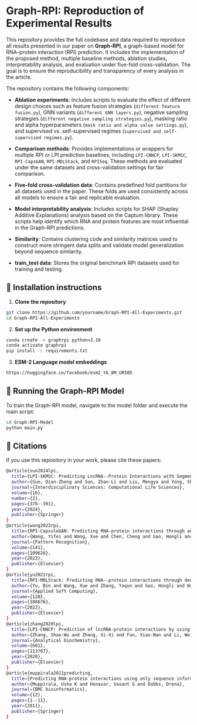 # Graph-RPI: Reproduction of Experimental Results

This repository provides the full codebase and data required to reproduce all results presented in our paper on **Graph-RPI**, a graph-based model for RNA–protein interaction (RPI) prediction. It includes the implementation of the proposed method, multiple baseline methods, ablation studies, interpretability analysis, and evaluation under five-fold cross-validation. The goal is to ensure the reproducibility and transparency of every analysis in the article.

The repository contains the following components:

- **Ablation experiments**: Includes scripts to evaluate the effect of different design choices such as feature fusion strategies (`different feature fusion.py`), GNN variants (`different GNN layers.py`), negative sampling strategies (`different negative sampling strategies.py`), masking ratio and alpha hyperparameters (`mask ratio and alpha value settings.py`), and supervised vs. self-supervised regimes (`supervised and self-supervised regimes.py`).

- **Comparison methods**: Provides implementations or wrappers for multiple RPI or LPI prediction baselines, including `LPI-CNNCP`, `LPI-SKMSC`, `RPI-CapsGAN`, `RPI-MDLStack`, and `RPISeq`. These methods are evaluated under the same datasets and cross-validation settings for fair comparison.

- **Five-fold cross-validation data**: Contains predefined fold partitions for all datasets used in the paper. These folds are used consistently across all models to ensure a fair and replicable evaluation.

- **Model interpretability analysis**: Includes scripts for SHAP (Shapley Additive Explanations) analysis based on the Captum library. These scripts help identify which RNA and protein features are most influential in the Graph-RPI predictions.

- **Similarity**: Contains clustering code and similarity matrices used to construct more stringent data splits and validate model generalization beyond sequence similarity.

- **train_test data**: Stores the original benchmark RPI datasets used for training and testing.

## 🔧 Installation instructions

1. **Clone the repository**
```bash
git clone https://github.com/yourname/Graph-RPI-All-Experiments.git
cd Graph-RPI-All-Experiments
```
2. **Set up the Python environment**
```bash
conda create -n graphrpi python=3.10
conda activate graphrpi
pip install -r requirements.txt
```
3. **ESM-2 Language model embeddings**
```bash
https://huggingface.co/facebook/esm2_t6_8M_UR50D
```

## 🚀 Running the Graph-RPI Model
To train the Graph-RPI model, navigate to the model folder and execute the main script:

```bash
cd Graph-RPI-Model
python main.py
```

## 📄 Citations
If you use this repository in your work, please cite these papers:
```bash
@article{sun2024lpi,
  title={LPI-SKMSC: Predicting LncRNA--Protein Interactions with Segmented k-mer Frequencies and Multi-space Clustering},
  author={Sun, Dian-Zheng and Sun, Zhan-Li and Liu, Mengya and Yong, Shuang-Hao},
  journal={Interdisciplinary Sciences: Computational Life Sciences},
  volume={16},
  number={2},
  pages={378--391},
  year={2024},
  publisher={Springer}
}
@article{wang2023rpi,
  title={RPI-CapsuleGAN: Predicting RNA-protein interactions through an interpretable generative adversarial capsule network},
  author={Wang, Yifei and Wang, Xue and Chen, Cheng and Gao, Hongli and Salhi, Adil and Gao, Xin and Yu, Bin},
  journal={Pattern Recognition},
  volume={141},
  pages={109626},
  year={2023},
  publisher={Elsevier}
}
@article{yu2022rpi,
  title={RPI-MDLStack: Predicting RNA--protein interactions through deep learning with stacking strategy and LASSO},
  author={Yu, Bin and Wang, Xue and Zhang, Yaqun and Gao, Hongli and Wang, Yifei and Liu, Yushuang and Gao, Xin},
  journal={Applied Soft Computing},
  volume={120},
  pages={108676},
  year={2022},
  publisher={Elsevier}
}
@article{zhang2020lpi,
  title={LPI-CNNCP: Prediction of lncRNA-protein interactions by using convolutional neural network with the copy-padding trick},
  author={Zhang, Shao-Wu and Zhang, Xi-Xi and Fan, Xiao-Nan and Li, Wei-Na},
  journal={Analytical biochemistry},
  volume={601},
  pages={113767},
  year={2020},
  publisher={Elsevier}
}
@article{muppirala2011predicting,
  title={Predicting RNA-protein interactions using only sequence information},
  author={Muppirala, Usha K and Honavar, Vasant G and Dobbs, Drena},
  journal={BMC bioinformatics},
  volume={12},
  pages={1--11},
  year={2011},
  publisher={Springer}
}
```
